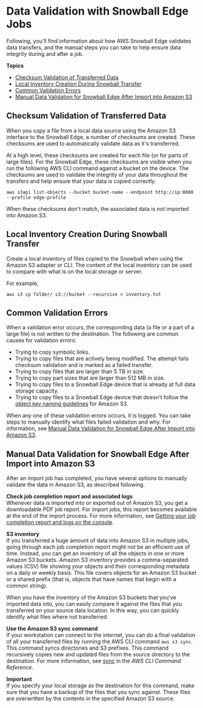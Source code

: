 # Data Validation with Snowball Edge Jobs<a name="validation"></a>

Following, you'll find information about how AWS Snowball Edge validates data transfers, and the manual steps you can take to help ensure data integrity during and after a job\.

**Topics**
+ [Checksum Validation of Transferred Data](#snowball-edge-checksums)
+ [Local Inventory Creation During Snowball Transfer](#local-inventory-creation-during-snowball-transfer)
+ [Common Validation Errors](#validation-error-causes)
+ [Manual Data Validation for Snowball Edge After Import into Amazon S3](#manual-validation-s3)

## Checksum Validation of Transferred Data<a name="snowball-edge-checksums"></a>

When you copy a file from a local data source using the Amazon S3 interface to the Snowball Edge, a number of checksums are created\. These checksums are used to automatically validate data as it's transferred\.

At a high level, these checksums are created for each file \(or for parts of large files\)\. For the Snowball Edge, these checksums are visible when you run the following AWS CLI command against a bucket on the device\. The checksums are used to validate the integrity of your data throughout the transfers and help ensure that your data is copied correctly\.

```
aws s3api list-objects --bucket bucket-name --endpoint http://ip:8080 --profile edge-profile
```

When these checksums don't match, the associated data is not imported into Amazon S3\.

## Local Inventory Creation During Snowball Transfer<a name="local-inventory-creation-during-snowball-transfer"></a>

Create a local inventory of files copied to the Snowball when using the Amazon S3 adapter or CLI\. The content of the local inventory can be used to compare with what is on the local storage or server\. 

For example,

```
aws s3 cp folder/ s3://bucket --recursive > inventory.txt
```

## Common Validation Errors<a name="validation-error-causes"></a>

 When a validation error occurs, the corresponding data \(a file or a part of a large file\) is not written to the destination\. The following are common causes for validation errors:
+ Trying to copy symbolic links\.
+ Trying to copy files that are actively being modified\. The attempt fails checksum validation and is marked as a failed transfer\.
+ Trying to copy files that are larger than 5 TB in size\.
+ Trying to copy part sizes that are larger than 512 MB in size\.
+ Trying to copy files to a Snowball Edge device that is already at full data storage capacity\.
+ Trying to copy files to a Snowball Edge device that doesn't follow the [object key naming guidelines](https://docs.aws.amazon.com/AmazonS3/latest/dev/UsingMetadata.html#object-key-guidelines) for Amazon S3\.

When any one of these validation errors occurs, it is logged\. You can take steps to manually identify what files failed validation and why\. For information, see [Manual Data Validation for Snowball Edge After Import into Amazon S3](#manual-validation-s3)\. 

## Manual Data Validation for Snowball Edge After Import into Amazon S3<a name="manual-validation-s3"></a>

After an import job has completed, you have several options to manually validate the data in Amazon S3, as described following\.

**Check job completion report and associated logs**  
Whenever data is imported into or exported out of Amazon S3, you get a downloadable PDF job report\. For import jobs, this report becomes available at the end of the import process\. For more information, see [Getting your job completion report and logs on the console](report.md)\.

**S3 inventory**  
If you transferred a huge amount of data into Amazon S3 in multiple jobs, going through each job completion report might not be an efficient use of time\. Instead, you can get an inventory of all the objects in one or more Amazon S3 buckets\. Amazon S3 inventory provides a comma\-separated values \(CSV\) file showing your objects and their corresponding metadata on a daily or weekly basis\. This file covers objects for an Amazon S3 bucket or a shared prefix \(that is, objects that have names that begin with a common string\)\.

When you have the inventory of the Amazon S3 buckets that you've imported data into, you can easily compare it against the files that you transferred on your source data location\. In this way, you can quickly identify what files where not transferred\.

**Use the Amazon S3 sync command**  
If your workstation can connect to the internet, you can do a final validation of all your transferred files by running the AWS CLI command `aws s3 sync`\. This command syncs directories and S3 prefixes\. This command recursively copies new and updated files from the source directory to the destination\. For more information, see [sync](https://docs.aws.amazon.com/cli/latest/reference/s3/sync.html) in the *AWS CLI Command Reference*\.

**Important**  
If you specify your local storage as the destination for this command, make sure that you have a backup of the files that you sync against\. These files are overwritten by the contents in the specified Amazon S3 source\.